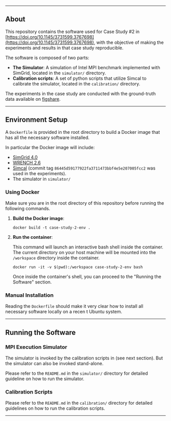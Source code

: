 
---
## About

This repository contains the software used for Case Study #2 in [https://doi.org/10.1145/3731599.3767698](https://doi.org/10.1145/3731599.3767698), with the objective of making the experiments and results in that case study reproducible.

The software is composed of two parts:

  - **The Simulator**: A simulation of Intel MPI benchmark implemented with SimGrid, located in the `simulator/` directory.
  - **Calibration scripts**: A set of python scripts that utilize Simcal to calibrate the simulator, located in the `calibration/` directory.


The experiments in the case study are conducted with the ground-truth data available on [figshare](https://doi.org/10.6084/m9.figshare.30132955).

---

## Environment Setup

A `Dockerfile` is provided in the root directory to build a Docker image that has all the necessary software installed.

In particular the Docker image will include:
- [SimGrid 4.0](https://framagit.org/simgrid/simgrid/)
- [WRENCH 2.6](https://github.com/wrench-project/wrench)
- [Simcal](https://github.com/wrench-project/simcal) (commit tag `86445d59177922fa3711473bbf4e5e207005fcc2` was used in the experiments).  
- The simulator in `simulator/`

### Using Docker

Make sure you are in the root directory of this repository before running the following commands.

1. **Build the Docker image**:

    ```
    docker build -t case-study-2-env .
    ```

2. **Run the container**:

    This command will launch an interactive bash shell inside the container. The current directory on your host machine will be mounted into the `/workspace` directory inside the container.

    ```
    docker run -it -v $(pwd):/workspace case-study-2-env bash
    ```

    Once inside the container's shell, you can proceed to the "Running the Software" section.

### Manual Installation

Reading the `Dockerfile` should make it very clear how to install all necessary software locally on a recen
t Ubuntu system. 

---

## Running the Software

### MPI Execution Simulator

The simulator is invoked by the calibration scripts in (see next section). But the simulator can also be invoked stand-alone. 

Please refer to the `README.md` in the `simulator/` directory for detailed guideline on how to run the simulator.

### Calibration Scripts

Please refer to the `README.md` in the `calibration/` directory for detailed guidelines on how to run the calibration scripts.

---




